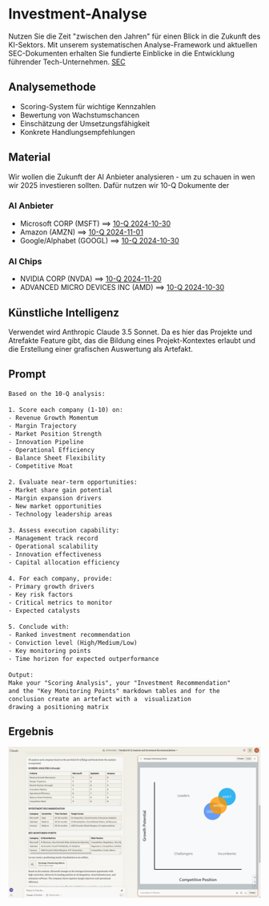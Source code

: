 
# Investment-Analyse

Nutzen Sie die Zeit "zwischen den Jahren" für einen Blick in die Zukunft des KI-Sektors. Mit unserem systematischen Analyse-Framework und aktuellen SEC-Dokumenten erhalten Sie fundierte Einblicke in die Entwicklung führender Tech-Unternehmen. [SEC](https://www.sec.gov/edgar/search/)


## Analysemethode
- Scoring-System für wichtige Kennzahlen
- Bewertung von Wachstumschancen
- Einschätzung der Umsetzungsfähigkeit
- Konkrete Handlungsempfehlungen

## Material

Wir wollen die Zukunft der AI Anbieter analysieren - um zu schauen in wen wir 2025 investieren sollten.
Dafür nutzen wir 10-Q Dokumente der 

### AI Anbieter

- Microsoft CORP (MSFT) ==> [10-Q 2024-10-30](https://www.sec.gov/Archives/edgar/data/789019/000095017024118967/msft-20240930.htm)
- Amazon (AMZN) ==> [10-Q 2024-11-01](https://www.sec.gov/Archives/edgar/data/1018724/000101872424000161/amzn-20240930.htm)
- Google/Alphabet (GOOGL) ==> [10-Q 2024-10-30](https://www.sec.gov/Archives/edgar/data/1652044/000165204424000118/goog-20240930.htm)

### AI Chips

- NVIDIA CORP (NVDA) ==> [10-Q 2024-11-20](https://www.sec.gov/Archives/edgar/data/1045810/000104581024000316/nvda-20241027.htm)
- ADVANCED MICRO DEVICES INC (AMD) ==> [10-Q 2024-10-30](https://www.sec.gov/Archives/edgar/data/2488/000000248824000163/amd-20240928.htm)

## Künstliche Intelligenz

Verwendet wird Anthropic Claude 3.5 Sonnet. Da es hier das Projekte und Atrefakte Feature gibt, das die Bildung eines Projekt-Kontextes erlaubt und die Erstellung einer grafischen Auswertung als Artefakt.

## Prompt

```
Based on the 10-Q analysis:

1. Score each company (1-10) on: 
- Revenue Growth Momentum
- Margin Trajectory
- Market Position Strength
- Innovation Pipeline
- Operational Efficiency
- Balance Sheet Flexibility
- Competitive Moat

2. Evaluate near-term opportunities:
- Market share gain potential
- Margin expansion drivers
- New market opportunities
- Technology leadership areas

3. Assess execution capability:
- Management track record
- Operational scalability
- Innovation effectiveness
- Capital allocation efficiency

4. For each company, provide:
- Primary growth drivers
- Key risk factors
- Critical metrics to monitor
- Expected catalysts

5. Conclude with:
- Ranked investment recommendation
- Conviction level (High/Medium/Low)
- Key monitoring points
- Time horizon for expected outperformance

Output:
Make your "Scoring Analysis", your "Investment Recommendation"
and the "Key Monitoring Points" markdown tables and for the
conclusion create an artefact with a  visualization 
drawing a positioning matrix

```

## Ergebnis

![Claude Investment Ergebnis Beispiel](../assets/investment_result.png)
